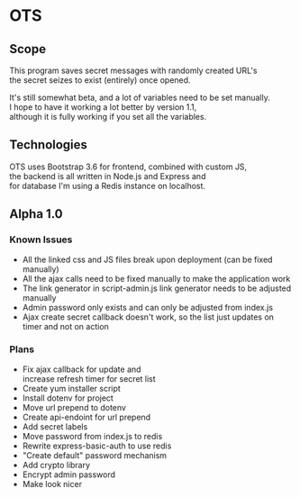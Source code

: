 # OTS

## Scope
This program saves secret messages with randomly created URL's  
the secret seizes to exist (entirely) once opened.  
  
It's still somewhat beta, and a lot of variables need to be set manually.  
I hope to have it working a lot better by version 1.1,  
although it is fully working if you set all the variables.

## Technologies
OTS uses Bootstrap 3.6 for frontend, combined with custom JS,  
the backend is all written in Node.js and Express and  
for database I'm using a Redis instance on localhost.

## Alpha 1.0
### Known Issues
- All the linked css and JS files break upon deployment (can be fixed manually)
- All the ajax calls need to be fixed manually to make the application work
- The link generator in script-admin.js link generator needs to be adjusted manually
- Admin password only exists and can only be adjusted from index.js
- Ajax create secret callback doesn't work, so the list just updates on timer and not on action

### Plans
- Fix ajax callback for update and   
  increase refresh timer for secret list
- Create yum installer script
- Install dotenv for project
- Move url prepend to dotenv
- Create api-endoint for url prepend
- Add secret labels
- Move password from index.js to redis
- Rewrite express-basic-auth to use redis
- "Create default" password mechanism
- Add crypto library
- Encrypt admin password
- Make look nicer
